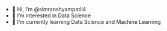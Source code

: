 - 👋 Hi, I’m @simranshyampatil4
- 👀 I’m interested in Data Science 
- 🌱 I’m currently learning Data Science and Machine Learning 


<!---
simranshyampatil4/simranshyampatil4 is a ✨ special ✨ repository because its `README.md` (this file) appears on your GitHub profile.
You can click the Preview link to take a look at your changes.
--->
